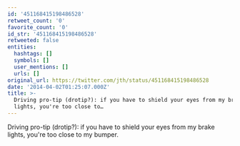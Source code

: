 ```yaml
---
id: '451168415198486528'
retweet_count: '0'
favorite_count: '0'
id_str: '451168415198486528'
retweeted: false
entities:
  hashtags: []
  symbols: []
  user_mentions: []
  urls: []
original_url: https://twitter.com/jth/status/451168415198486528
date: '2014-04-02T01:25:07.000Z'
title: >-
  Driving pro-tip (drotip?): if you have to shield your eyes from my brake
  lights, you're too close to…
---
```


Driving pro-tip (drotip?): if you have to shield your eyes from my brake lights, you're too close to my bumper.